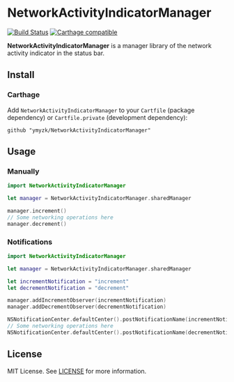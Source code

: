 # NetworkActivityIndicatorManager

[![Build Status](https://travis-ci.org/ymyzk/NetworkActivityIndicatorManager.svg?branch=master)](https://travis-ci.org/ymyzk/NetworkActivityIndicatorManager)
[![Carthage compatible](https://img.shields.io/badge/Carthage-compatible-4BC51D.svg?style=flat)](https://github.com/ymyzk/NetworkActivityIndicatorManager)

**NetworkActivityIndicatorManager** is a manager library of the network activity indicator in the status bar.

## Install
### Carthage
Add `NetworkActivityIndicatorManager` to your `Cartfile` (package dependency) or `Cartfile.private` (development dependency):

```
github "ymyzk/NetworkActivityIndicatorManager"
```

## Usage
### Manually
```swift
import NetworkActivityIndicatorManager

let manager = NetworkActivityIndicatorManager.sharedManager

manager.increment()
// Some networking operations here
manager.decrement()
```

### Notifications
```swift
import NetworkActivityIndicatorManager

let manager = NetworkActivityIndicatorManager.sharedManager

let incrementNotification = "increment"
let decrementNotification = "decrement"

manager.addIncrementObserver(incrementNotification)
manager.addDecrementObserver(decrementNotification)

NSNotificationCenter.defaultCenter().postNotificationName(incrementNotification, object: nil)
// Some networking operations here
NSNotificationCenter.defaultCenter().postNotificationName(decrementNotification, object: nil)
```

## License
MIT License. See [LICENSE](LICENSE) for more information.
